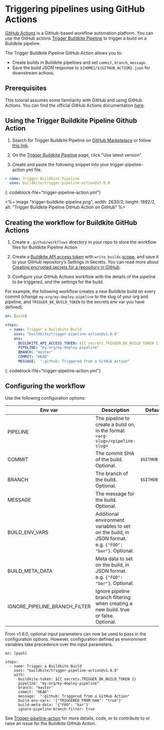 # Triggering pipelines using GitHub Actions

[GitHub Actions](https://github.com/features/actions) is a GitHub-based workflow automation platform. You can use the GitHub actions [Trigger Buildkite Pipeline](https://github.com/marketplace/actions/trigger-buildkite-pipeline) to trigger a build on a Buildkite pipeline.
 

The Trigger Buildkite Pipeline GitHub Action allows you to:

* Create builds in Buildkite pipelines and set `commit`, `branch`, `message`.
* Save the build JSON response to `${HOME}/${GITHUB_ACTION}.json` for downstream actions.

## Prerequisites

This tutorial assumes some familiarity with GitHub and using GitHub Actions. You can find the official GitHub Actions documentation [here](https://docs.github.com/en/actions/learn-github-actions).

## Using the Trigger Buildkite Pipeline Github Action

1. Search for Trigger Buildkite Pipeline on [GitHub Marketplace](https://github.com/marketplace) or follow [this link](https://github.com/marketplace/actions/trigger-buildkite-pipeline).

2. On the [Trigger Buildkite Pipeline](https://github.com/marketplace/actions/trigger-buildkite-pipeline) page, click "Use latest version".

3. Create and paste the following snippet into your trigger-pipeline-action.yml file.

```yml
- name: Trigger Buildkite Pipeline
  uses: buildkite/trigger-pipeline-action@v1.6.0
```
{: codeblock-file="trigger-pipeline-action.yml"}

<%= image "trigger-buildkite-pipeline.png", width: 2630/2, height: 1692/2, alt: "Trigger Buildkite Pipeline GitHub Action on GitHub" %>

## Creating the workflow for Buildkite GitHub Actions

1. Create a `.github/workflows` directory in your repo to store the workflow files for Buildkite Pipeline Action

2. Create a [Buildkite API access token](/docs/apis/rest-api#authentication) with `write_builds` [scope](/docs/apis/managing-api-tokens#token-scopes), and save it to your GitHub repository’s Settings in Secrets. You can read more about [Creating encrypted secrets for a repository in GitHub](https://docs.github.com/en/actions/security-guides/encrypted-secrets#creating-encrypted-secrets-for-a-repository).

2. Configure your GitHub Actions workflow with the details of the pipeline to be triggered, and the settings for the build.

For example, the following workflow creates a new Buildkite build on every commit (change `my-org/my-deploy-pipeline` to the slug of your org and pipeline, and `TRIGGER_BK_BUILD_TOKEN` to the secrets env var you have defined):

```yaml
on: [push]

steps:
  - name: Trigger a Buildkite Build
    uses: "buildkite/trigger-pipeline-action@v1.6.0"
    env:
      BUILDKITE_API_ACCESS_TOKEN: ${{ secrets.TRIGGER_BK_BUILD_TOKEN }} 
      PIPELINE: "my-org/my-deploy-pipeline"
      BRANCH: "master"
      COMMIT: "HEAD"
      MESSAGE:  ":github: Triggered from a GitHub Action"  
```
{: codeblock-file="trigger-pipeline-action.yml"}

## Configuring the workflow

Use the following configuration options:

|Env var|Description|Default|
|-|-|-|
|PIPELINE|The pipeline to create a build on, in the format `<org-slug>/<pipeline-slug>`||
|COMMIT|The commit SHA of the build. Optional.|`$GITHUB_SHA`|
|BRANCH|The branch of the build. Optional.|`$GITHUB_REF`|
|MESSAGE|The message for the build. Optional.||
|BUILD_ENV_VARS|Additional environment variables to set on the build, in JSON format. e.g. `{"FOO": "bar"}`. Optional. ||
|BUILD_META_DATA|Meta data to set on the build, in JSON format. e.g. `{"FOO": "bar"}`. Optional. ||
|IGNORE_PIPELINE_BRANCH_FILTER | Ignore pipeline branch filtering when creating a new build. true or false. Optional. ||

From v1.6.0, optional input parameters can now be used to pass in the configuration options. However, configuration defined as environment variables take precedence over the input parameters.

```
on: [push]

steps:
  - name: Trigger a Buildkite Build
    uses: "buildkite/trigger-pipeline-action@v1.6.0"
    with:
      buildkite-token: ${{ secrets.TRIGGER_BK_BUILD_TOKEN }} 
      pipeline: "my-org/my-deploy-pipeline"
      branch: "master"
      commit: "HEAD"
      message:  ":github: Triggered from a GitHub Action"
      build-env-vars: '{"TRIGGERED_FROM_GHA": "true"}'
      build-meta-data: '{"FOO": "bar"}'
      ignore-pipeline-branch-filter: true     
```
      
See [Trigger-pipeline-action](https://github.com/buildkite/trigger-pipeline-action) for more details, code, or to contribute to or raise an issue for the Buildkite GitHub Action.
